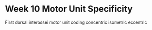 # Week 10 Motor Unit Specificity 

First dorsal interossei
motor unit coding
concentric
isometric
eccentric
